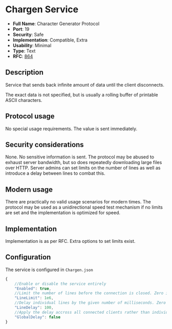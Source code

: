 # Chargen Service

- **Full Name**: Character Generator Protocol
- **Port**: 19
- **Security**: Safe
- **Implementation**: Compatible, Extra
- **Usability**: Minimal
- **Type**: Text
- **RFC**: [864](https://www.rfc-editor.org/rfc/rfc864)

## Description

Service that sends back infinite amount of data until the client disconnects.

The exact data is not specified, but is usually a rolling buffer of printable ASCII characters.

## Protocol usage

No special usage requirements. The value is sent immediately.

## Security considerations

None. No sensitive information is sent.
The protocol may be abused to exhaust server bandwidth, but so does repeatedly downloading large files over HTTP. Server admins can set limits on the number of lines as well as introduce a delay between lines to combat this.

## Modern usage

There are practically no valid usage scenarios for modern times. The protocol may be used as a unidirectional speed test mechanism if no limits are set and the implementation is optimized for speed.

## Implementation

Implementation is as per RFC. Extra options to set limits exist.

## Configuration

The service is configured in `Chargen.json`

```js
{
	//Enable or disable the service entirely
	"Enabled": true,
	//Limit the number of lines before the connection is closed. Zero indicates no limit
	"LineLimit": 1e6,
	//Delay individual lines by the given number of milliseconds. Zero indicates no delay
	"LineDelay": 100,
	//Apply the delay accross all connected clients rather than individually
	"GlobalDelay": false
}
```
